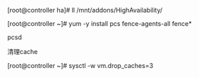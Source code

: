 [root@controller ha]# ll /mnt/addons/HighAvailability/

[root@controller ~]# yum -y install pcs fence-agents-all fence*

pcsd







清理cache

[root@controller ~]# sysctl -w vm.drop_caches=3